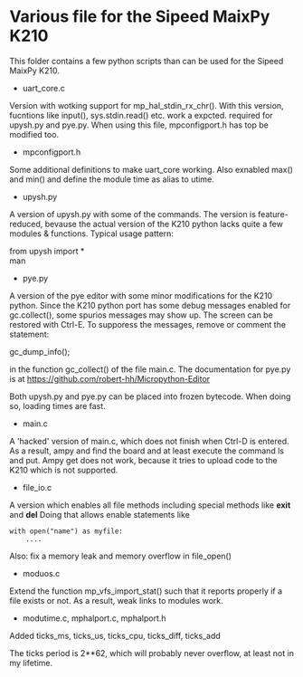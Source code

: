 # Various file for the Sipeed MaixPy K210

This folder contains a few python scripts than can be used for the Sipeed MaixPy K210.

- uart_core.c

Version with wotking support for mp_hal_stdin_rx_chr(). With this version, fucntions like
input(), sys.stdin.read() etc. work a expcted. required for upysh.py and pye.py. When using this file, mpconfigport.h has top be modified too.

- mpconfigport.h

Some additional definitions to make uart_core working. Also exnabled max() and min() and define the module time as alias to utime.

- upysh.py

A version of upysh.py with some of the commands. The version is feature-reduced, bevause
the actual version of the K210 python lacks quite a few modules & functions. Typical usage pattern:  

from upysh import *  
man

- pye.py

A version of the pye editor with some minor modifications for the K210 python. Since the
K210 python port has some debug messages enabled for gc.collect(), some spurios messages may show up. The screen can be restored with Ctrl-E. To supporess the messages, remove
or comment the statement: 

gc_dump_info();  

in the function gc_collect() of the file main.c. The documentation for pye.py is at https://github.com/robert-hh/Micropython-Editor

Both upysh.py and pye.py can  be placed into frozen bytecode. When doing so, loading
times are fast.

- main.c

A 'hacked' version of main.c, which does not finish when Ctrl-D is entered. As a result, 
ampy and find the board and at least execute the command ls and put. Ampy get does not work,
because it tries to upload code to the K210 which is not supported.

- file_io.c

 A version which enables all file methods including special methods like __exit__ and __del__ Doing that allows enable statements like  
 ```
 with open("name") as myfile:  
     ....
```
Also: fix a memory leak and memory overflow in file_open()

- moduos.c

Extend the function mp_vfs_import_stat() such that it reports properly
if a file exists or not. As a result, weak links to modules work. 

- modutime.c, mphalport.c, mphalport.h

Added ticks_ms, ticks_us, ticks_cpu, ticks_diff, ticks_add

The ticks period is 2**62, which will probably never overflow, at least not in my lifetime. 